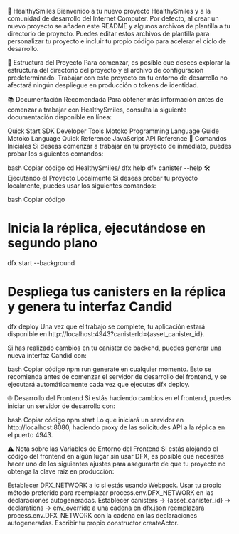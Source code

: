 🦷 HealthySmiles
Bienvenido a tu nuevo proyecto HealthySmiles y a la comunidad de desarrollo del Internet Computer. Por defecto, al crear un nuevo proyecto se añaden este README y algunos archivos de plantilla a tu directorio de proyecto. Puedes editar estos archivos de plantilla para personalizar tu proyecto e incluir tu propio código para acelerar el ciclo de desarrollo.

📁 Estructura del Proyecto
Para comenzar, es posible que desees explorar la estructura del directorio del proyecto y el archivo de configuración predeterminado. Trabajar con este proyecto en tu entorno de desarrollo no afectará ningún despliegue en producción o tokens de identidad.

📚 Documentación Recomendada
Para obtener más información antes de comenzar a trabajar con HealthySmiles, consulta la siguiente documentación disponible en línea:

Quick Start
SDK Developer Tools
Motoko Programming Language Guide
Motoko Language Quick Reference
JavaScript API Reference
🚀 Comandos Iniciales
Si deseas comenzar a trabajar en tu proyecto de inmediato, puedes probar los siguientes comandos:

bash
Copiar código
cd HealthySmiles/
dfx help
dfx canister --help
🛠️ Ejecutando el Proyecto Localmente
Si deseas probar tu proyecto localmente, puedes usar los siguientes comandos:

bash
Copiar código
# Inicia la réplica, ejecutándose en segundo plano
dfx start --background

# Despliega tus canisters en la réplica y genera tu interfaz Candid
dfx deploy
Una vez que el trabajo se complete, tu aplicación estará disponible en http://localhost:4943?canisterId={asset_canister_id}.

Si has realizado cambios en tu canister de backend, puedes generar una nueva interfaz Candid con:

bash
Copiar código
npm run generate
en cualquier momento. Esto se recomienda antes de comenzar el servidor de desarrollo del frontend, y se ejecutará automáticamente cada vez que ejecutes dfx deploy.

🌐 Desarrollo del Frontend
Si estás haciendo cambios en el frontend, puedes iniciar un servidor de desarrollo con:

bash
Copiar código
npm start
Lo que iniciará un servidor en http://localhost:8080, haciendo proxy de las solicitudes API a la réplica en el puerto 4943.

⚠️ Nota sobre las Variables de Entorno del Frontend
Si estás alojando el código del frontend en algún lugar sin usar DFX, es posible que necesites hacer uno de los siguientes ajustes para asegurarte de que tu proyecto no obtenga la clave raíz en producción:

Establecer DFX_NETWORK a ic si estás usando Webpack.
Usar tu propio método preferido para reemplazar process.env.DFX_NETWORK en las declaraciones autogeneradas.
Establecer canisters -> {asset_canister_id} -> declarations -> env_override a una cadena en dfx.json reemplazará process.env.DFX_NETWORK con la cadena en las declaraciones autogeneradas.
Escribir tu propio constructor createActor.
